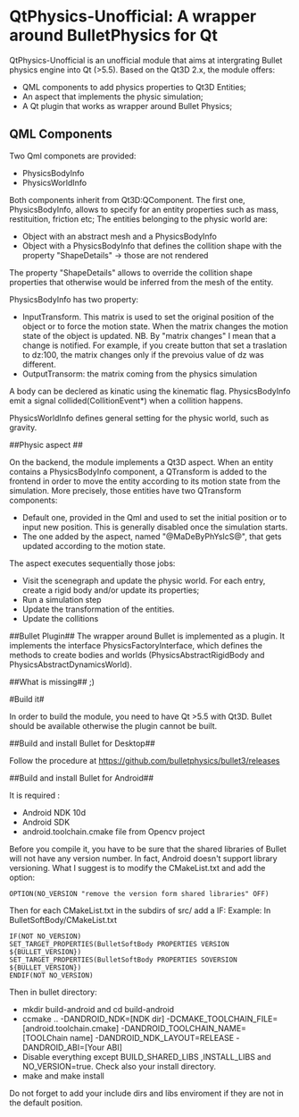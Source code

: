# QtPhysics-Unofficial: A wrapper around BulletPhysics for Qt #
 
QtPhysics-Unofficial is an unofficial module that aims at intergrating Bullet physics engine into Qt (>5.5).
Based on the Qt3D 2.x, the module offers:

* QML components to add physics properties to Qt3D Entities;
* An aspect that implements the physic simulation;
* A Qt plugin that works as wrapper around Bullet Physics;

## QML Components ##

Two Qml componets are provided:

* PhysicsBodyInfo
* PhysicsWorldInfo

Both components inherit from Qt3D:QComponent. The first one, PhysicsBodyInfo, allows to specify for an entity properties such as mass, restituition, friction etc;
The entities belonging to the physic world are:
* Object with an abstract mesh and a PhysicsBodyInfo
* Object with a PhysicsBodyInfo that defines the collition shape with the property "ShapeDetails" ->  those are not rendered

The property "ShapeDetails" allows to override the collition shape properties that otherwise would be inferred from the mesh of the entity. 

PhysicsBodyInfo has two property:
* InputTransform. This matrix is used to set the original position of the object or to force the motion state. When the matrix changes the motion state of the object is updated. NB. By "matrix changes" I  mean that a change is notified. For example, if you create button that set a traslation to dz:100, the matrix changes only if the prevoius value of dz was different. 
* OutputTransorm: the matrix coming from the physics simulation

A body can be declered as kinatic using the kinematic flag.
PhysicsBodyInfo emit a signal collided(CollitionEvent*) when a collition happens.



PhysicsWorldInfo defines general setting for the physic world, such as gravity.

##Physic aspect ##

On the backend, the module implements a Qt3D aspect. When  an entity contains a PhysicsBodyInfo component, a QTransform is added to the frontend in order to move the entity according to its motion state from the simulation. More precisely, those entities have two QTransform components:

* Default one, provided in the Qml and used to set the initial position or to input new position. This is generally disabled once the simulation starts.
* The one added by the aspect, named "@MaDeByPhYsIcS@", that gets updated according to the motion state.

The aspect executes sequentially those jobs:

* Visit the scenegraph and update the physic world. For each entry, create a rigid body and/or update its properties;
* Run a simulation step
* Update the transformation of the entities.
* Update the collitions

##Bullet Plugin##
The wrapper around Bullet is implemented as a plugin. It implements the interface PhysicsFactoryInterface, which defines the methods to create 
bodies and worlds (PhysicsAbstractRigidBody and PhysicsAbstractDynamicsWorld).

##What is missing##
;)

#Build it#

In order to build the module, you need to have Qt >5.5 with Qt3D. Bullet should be available otherwise the plugin cannot be built.

##Build and install Bullet for Desktop##

Follow the procedure at 
https://github.com/bulletphysics/bullet3/releases

##Build and install Bullet for Android##

It is required :

* Android NDK 10d
* Android SDK
* android.toolchain.cmake file from Opencv project

Before you compile it, you have to be sure that the shared libraries of Bullet will not have any version number. In fact, Android doesn't support library versioning.
What I suggest is to modify the CMakeList.txt and add the option:

    OPTION(NO_VERSION "remove the version form shared libraries" OFF)

Then for each CMakeList.txt in the subdirs of src/ add a IF:
Example: In BulletSoftBody/CMakeList.txt 

	IF(NOT NO_VERSION)
	SET_TARGET_PROPERTIES(BulletSoftBody PROPERTIES VERSION ${BULLET_VERSION})
	SET_TARGET_PROPERTIES(BulletSoftBody PROPERTIES SOVERSION ${BULLET_VERSION})
	ENDIF(NOT NO_VERSION)


Then in bullet directory:
* mkdir build-android and cd build-android 
* ccmake .. -DANDROID_NDK=[NDK dir] -DCMAKE_TOOLCHAIN_FILE=[android.toolchain.cmake] -DANDROID_TOOLCHAIN_NAME=[TOOLChain name] -DANDROID_NDK_LAYOUT=RELEASE -DANDROID_ABI=[Your ABI]
* Disable everything except BUILD_SHARED_LIBS ,INSTALL_LIBS and NO_VERSION=true. Check also your install directory.
* make and make install 

Do not forget to add your include dirs and libs enviroment if they are not in the default position.



